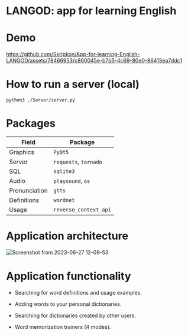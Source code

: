# LANGOD: app for learning English

# Demo

https://github.com/Skripkon/App-for-learning-English-LANGOD/assets/78466953/c860045e-b7b5-4c69-80e0-86413ea7ddc1

# How to run a server (local)

```python3 ./Server/server.py``` 

# Packages

| Field         | Package               |
| ------------- | --------------------- |
| Graphics      | ```PyQt5```                 |
| Server        | ```requests```, ```tornado```     |
| SQL           | ```sqlite3```               |
| Audio         | ```playsound```, ```os```         |
| Pronunciation | ```gtts```                  |
| Definitions   | ```wordnet```               |
| Usage         | ```reverso_context_api```   |

# Application architecture

![Screenshot from 2023-06-27 12-09-53](https://github.com/Skripkon/App-for-learning-English-LANGOD/assets/78466953/974dcee5-2ded-4d6b-90d1-2c5f660333f1)

# Application functionality

- Searching for word definitions and usage examples.

- Adding words to your personal dictionaries.

- Searching for dictionaries created by other users.

- Word memorization trainers (4 modes).

